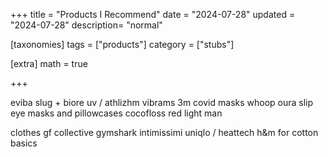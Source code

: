 +++
title = "Products I Recommend"
date = "2024-07-28"
updated = "2024-07-28"
description= "normal"

[taxonomies]
tags = ["products"]
category = ["stubs"]

[extra]
math = true

+++

eviba slug +
biore uv / athlizhm
vibrams
3m covid masks
whoop
oura
slip eye masks and pillowcases
cocofloss
red light man


clothes
gf collective
gymshark
intimissimi
uniqlo / heattech
h&m for cotton basics
